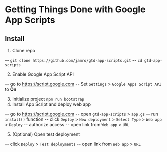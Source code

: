 # Getting Things Done with Google App Scripts


## Install

1. Clone repo 

-- `git clone https://github.com/jamro/gtd-app-scripts.git`
-- `cd gtd-app-scripts`

2. Enable Google App Script API

 -- go to https://script.google.com
 -- Set `Settings` > `Google Apps Script API` to **On**

3. Initialize project `npm run bootstrap`
4. Install App Script and deploy web app

 -- go to https://script.google.com
 -- open `gtd-app-scripts` > `app.gs`
 -- run `install()` function
 -- click `Deploy` > `New deployment` > `Select Type` > `Web app` > `Deploy`
 -- authorize access
 -- open link from `Web app` > `URL`

 5. (Optional) Open test deployment
 
 -- click `Deploy` > `Test deployments`
 -- open link from `Web app` > `URL`